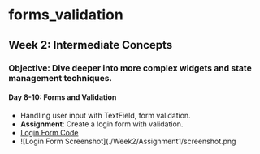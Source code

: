 # forms_validation

## Week 2: Intermediate Concepts
### Objective: Dive deeper into more complex widgets and state management techniques.
#### Day 8-10: Forms and Validation
- Handling user input with TextField, form validation.
- **Assignment**: Create a login form with validation.
- [Login Form Code](./Week2/Assignment1)
- ![Login Form Screenshot](./Week2/Assignment1/screenshot.png
